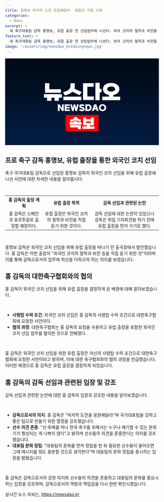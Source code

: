 ```yaml
---
title: 홍명보 마지막 도전 응원해달라  팬들의 걱정 이해
categories:
  - News
excerpt: >
  새 축구대표팀 감독 홍명보, 유럽 출장 전 선임업무에 나선다. 외국 코치의 철학과 비전을 직접 들으려고 하는 홍 감독은 스페인과 포르투갈로 출장 계획. 취임기자회견 전 유럽 출장, 대표팀 선수들의 의견 존중 및 국가대표팀의 방향성에 대한 강조. 홍 감독의 취임은 논란이 있었지만, 대한축구협회는 홍 감독을 차기 국가대표팀 감독으로 내정. 감독은 선임과 관련 브리핑에서 축구 색깔 자체는 선수들이 제일 잘 할 수 있다며 대표팀의 정체성을 중시하는 발언도 함.
feature_text: >
  새 축구대표팀 감독 홍명보, 유럽 출장 전 선임업무에 나선다. 외국 코치의 철학과 비전을 직접 들으려고 하는 홍 감독은 스페인과 포르투갈로 출장 계획. 취임기자회견 전 유럽 출장, 대표팀 선수들의 의견 존중 및 국가대표팀의 방향성에 대한 강조. 홍 감독의 취임은 논란이 있었지만, 대한축구협회는 홍 감독을 차기 국가대표팀 감독으로 내정. 감독은 선임과 관련 브리핑에서 축구 색깔 자체는 선수들이 제일 잘 할 수 있다며 대표팀의 정체성을 중시하는 발언도 함.
image: '/assets/img/newsdao_breakingnews.jpg'
---
```


<p><img src="/assets/img/newsdao_breakingnews.jpg" alt="ontimetimes 속보" /></p>

<h2 data-ke-size="size26">프로 축구 감독 홍명보, 유럽 출장을 통한 외국인 코치 선임</h2>

<p data-ke-size="size16">축구 국가대표팀 감독으로 선임된 홍명보 감독이 외국인 코치 선임을 위해 유럽 출장에 나선 사안에 대한 자세한 내용을 알아봅시다.</p>

<p><br></p>

<table>
  <tbody>
    <tr>
      <td style="text-align: center; height: 17px;"><b>홍 감독의 출장 계획</b></td>
      <td style="text-align: center; height: 17px;"><b>유럽 출장 목적</b></td>
      <td style="text-align: center; height: 17px;"><b>감독 선임과 관련된 논란</b></td>
    </tr>
    <tr>
      <td style="text-align: center;">홍 감독은 스페인과 포르투갈로 출장할 예정이다.</td>
      <td style="text-align: center;">유럽 출장은 외국인 코치의 철학과 비전을 직접 듣기 위한 것이다.</td>
      <td style="text-align: center;">감독 선임에 대한 논란이 있었으나 감독은 취임 기자회견을 하기 전에 유럽 출장을 먼저 가기로 했다.</td>
    </tr>
  </tbody>
</table>

<p><br></p>

<p data-ke-size="size16">홍명보 감독은 외국인 코치 선임을 위해 유럽 출장을 떠나기 전 출국장에서 발언했습니다. 홍 감독은 이번 출장이 "외국인 코치의 철학과 비전 등을 직접 듣기 위한 것"이라며 이를 통해 감독으로서의 업무에 최선을 다하고자 하는 의지를 보였습니다.</p>

<h2 data-ke-size="size26">홍 감독의 대한축구협회와의 협의</h2>

<p data-ke-size="size16">홍 감독이 외국인 코치 선임을 위해 유럽 출장을 결정하게 된 배경에 대해 알아보겠습니다.</p>

<p><br></p>

<ul>
  <li><b>사령탑 수락 조건</b>: 외국인 코치 선임은 홍 감독의 사령탑 수락 조건으로 대한축구협회에 요청한 사안이다.</li>
  <li><b>협의 과정</b>: 대한축구협회는 홍 감독의 요청을 수용하고 유럽 출장을 포함한 외국인 코치 선임 업무를 협의한 것으로 전해졌다.</li>
</ul>

<p><br></p>

<p data-ke-size="size16">홍 감독은 외국인 코치 선임을 위한 유럽 출장은 자신의 사령탑 수락 조건으로 대한축구협회에 요청한 사안이라고 밝히며, 이에 대한 축구협회와의 협의 과정을 언급했습니다. 이러한 배경으로 홍 감독은 유럽 출장을 결정하게 되었습니다.</p>

<h2 data-ke-size="size26">홍 감독의 감독 선임과 관련된 입장 및 강조</h2>

<p data-ke-size="size16">감독 선임과 관련한 논란에 대한 홍 감독의 입장과 강조한 내용을 알아보겠습니다.</p>

<p><br></p>

<ul>
    <li><b>감독으로서의 의지</b>: 홍 감독은 "마지막 도전을 응원해달라"며 국가대표팀을 강하고 좋은 팀으로 만들기 위한 열정을 강조했습니다.</li>
    <li><b>선수 의견 존중</b>: "선·후배를 떠나 한국 축구를 위해서는 누구나 얘기할 수 있는 분위기가 형성되는 게 나쁘지 않다"고 밝히며 선수들의 의견을 존중한다는 의지를 강조했습니다.</li>
    <li><b>대표팀 문화 정립</b>: "대표팀의 문화를 먼저 정립을 한 뒤 필요한 선수들이 들어오면 그때 메시지를 줘도 충분할 것으로 생각한다"며 대표팀의 문화 정립을 중시하는 입장을 밝혔습니다.</li>
</ul>

<p><br></p>

<p data-ke-size="size16">홍 감독은 감독으로서의 강한 의지와 선수들의 의견을 존중하고 대표팀의 문화를 중요시하는 입장을 강조하며, 감독으로서의 역량과 책임감을 다시 한번 확인시켰습니다.</p>
실시간 뉴스 속보는, <a href="https://newsdao.kr" rel="dofollow">https://newsdao.kr</a>


